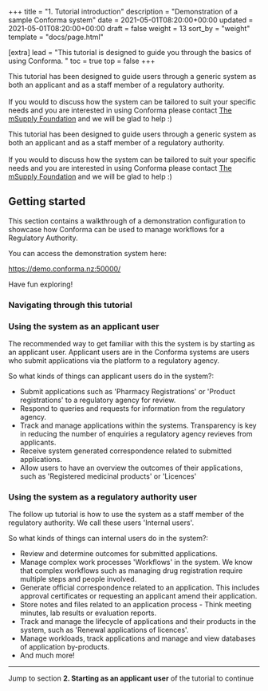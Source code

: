 +++
title = "1. Tutorial introduction"
description = "Demonstration of a sample Conforma system"
date = 2021-05-01T08:20:00+00:00
updated = 2021-05-01T08:20:00+00:00
draft = false
weight = 13
sort_by = "weight"
template = "docs/page.html"

[extra]
lead = "This tutorial is designed to guide you through the basics of using Conforma. "
toc = true
top = false
+++


<div>
    <p class = "light_omsupdate"> This tutorial has been designed to guide users through a generic system as both an applicant and as a staff member of a regulatory authority. 
    <br>
    <br>
    If you would to discuss how the system can be tailored to suit your specific needs and you are interested in using Conforma please contact <a href="https://msupply.foundation/about" target = "_blank"> The mSupply Foundation</a>  and we will be glad to help :) 
    </p>
</div>

<div>
    <p class = "dark_omsupdate">This tutorial has been designed to guide users through a generic system as both an applicant and as a staff member of a regulatory authority.
    <br>
    <br>
    If you would to discuss how the system can be tailored to suit your specific needs and you are interested in using Conforma please contact <a href="https://msupply.foundation/about" target = "_blank"> The mSupply Foundation</a>  and we will be glad to help :) 
    </p>
</div>

## Getting started

This section contains a walkthrough of a demonstration configuration to showcase how Conforma can be used to manage workflows for a Regulatory Authority. 

You can access the demonstration system here:

<a href="https://demo.conforma.nz:50000/" target="_blank">https://demo.conforma.nz:50000/</a>

Have fun exploring! 

### Navigating through this tutorial 



### Using the system as an applicant user

The recommended way to get familiar with this the system is by starting as an applicant user. Applicant users are in the Conforma systems are users who submit applications via the platform to a regulatory agency. 

So what kinds of things can applicant users do in the system?: 

- Submit applications such as 'Pharmacy Registrations' or 'Product registrations' to a regulatory agency for review.
- Respond to queries and requests for information from the regulatory agency. 
- Track and manage applications within the systems. Transparency is key in reducing the number of enquiries a regulatory agency revieves from applicants.  
- Receive system generated correspondence related to submitted applications. 
- Allow users to have an overview the outcomes of their applications, such as 'Registered medicinal products' or 'Licences'


### Using the system as a regulatory authority user 

The follow up tutorial is how to use the system as a staff member of the regulatory authority. We call these users 'Internal users'. 

So what kinds of things can internal users do in the system?: 

- Review and determine outcomes for submitted applications. 
- Manage complex work processes 'Workflows' in the system. We know that complex workflows such as managing drug registration require multiple steps and people involved. 
- Generate official correspondence related to an application. This includes approval certificates or requesting an applicant amend their application. 
- Store notes and files related to an application process - Think meeting minutes, lab results or evaluation reports. 
- Track and manage the lifecycle of applications and their products in the system, such as 'Renewal applications of licences'. 
- Manage workloads, track applications and manage and view databases of application by-products. 
- And much more!

--------------

Jump to section **2. Starting as an applicant user** of the tutorial to continue